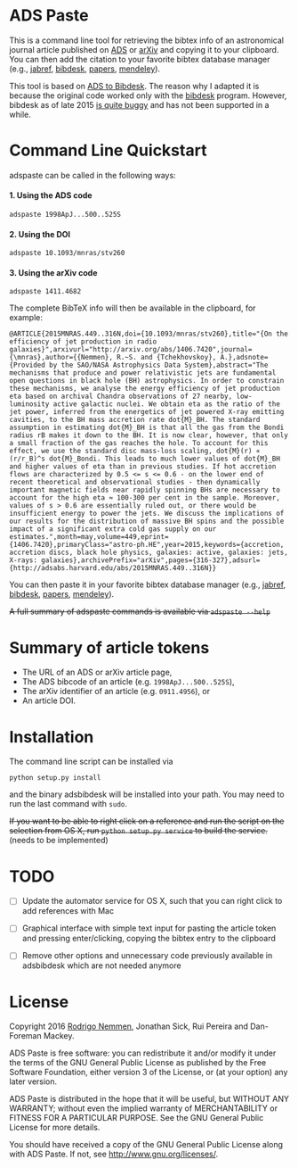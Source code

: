ADS Paste
==============

This is a command line tool for retrieving the bibtex info of an astronomical journal article published on [ADS](http://adsabs.harvard.edu) or [arXiv](http://arxiv.org/archive/astro-ph) and copying it to your clipboard. You can then add the citation to your favorite  bibtex database manager (e.g., [jabref](http://www.jabref.org), [bibdesk](http://bibdesk.sourceforge.net), [papers](http://www.papersapp.com), [mendeley](https://www.mendeley.com/newsfeed/)).

This tool is based on [ADS to Bibdesk](https://github.com/jonathansick/ads_bibdesk). The reason why I adapted it is because the original code worked only with the [bibdesk](http://bibdesk.sourceforge.net) program. However, bibdesk as of late 2015 [is quite buggy](https://www.google.com.br/search?client=safari&rls=en&q=bibdesk+crash+osx&ie=UTF-8&oe=UTF-8&gfe_rd=cr&ei=e1jpVuazBOep8wf77JDgDQ#q=bibdesk+bug+crash) and has not been supported in a while.


# Command Line Quickstart

adspaste can be called in the following ways:

#### 1. Using the ADS code

    adspaste 1998ApJ...500..525S
    
#### 2. Using the DOI

    adspaste 10.1093/mnras/stv260

#### 3. Using the arXiv code

    adspaste 1411.4682

The complete BibTeX info will then be available in the clipboard, for example:

```
@ARTICLE{2015MNRAS.449..316N,doi={10.1093/mnras/stv260},title="{On the efficiency of jet production in radio galaxies}",arxivurl="http://arxiv.org/abs/1406.7420",journal={\mnras},author={{Nemmen}, R.~S. and {Tchekhovskoy}, A.},adsnote={Provided by the SAO/NASA Astrophysics Data System},abstract="The mechanisms that produce and power relativistic jets are fundamental open questions in black hole (BH) astrophysics. In order to constrain these mechanisms, we analyse the energy efficiency of jet production eta based on archival Chandra observations of 27 nearby, low-luminosity active galactic nuclei. We obtain eta as the ratio of the jet power, inferred from the energetics of jet powered X-ray emitting cavities, to the BH mass accretion rate dot{M}_BH. The standard assumption in estimating dot{M}_BH is that all the gas from the Bondi radius rB makes it down to the BH. It is now clear, however, that only a small fraction of the gas reaches the hole. To account for this effect, we use the standard disc mass-loss scaling, dot{M}(r) ∝ (r/r_B)^s dot{M}_Bondi. This leads to much lower values of dot{M}_BH and higher values of eta than in previous studies. If hot accretion flows are characterized by 0.5 <= s <= 0.6 - on the lower end of recent theoretical and observational studies - then dynamically important magnetic fields near rapidly spinning BHs are necessary to account for the high eta ≈ 100-300 per cent in the sample. Moreover, values of s > 0.6 are essentially ruled out, or there would be insufficient energy to power the jets. We discuss the implications of our results for the distribution of massive BH spins and the possible impact of a significant extra cold gas supply on our estimates.",month=may,volume=449,eprint={1406.7420},primaryClass="astro-ph.HE",year=2015,keywords={accretion, accretion discs, black hole physics, galaxies: active, galaxies: jets, X-rays: galaxies},archivePrefix="arXiv",pages={316-327},adsurl={http://adsabs.harvard.edu/abs/2015MNRAS.449..316N}}
```

You can then paste it in your favorite bibtex database manager (e.g., [jabref](http://www.jabref.org), [bibdesk](http://bibdesk.sourceforge.net), [papers](http://www.papersapp.com), [mendeley](https://www.mendeley.com/newsfeed/)).

~~A full summary of adspaste commands is available via `adspaste --help`~~

# Summary of article tokens

* The URL of an ADS or arXiv article page,
* The ADS bibcode of an article (e.g. `1998ApJ...500..525S`),
* The arXiv identifier of an article (e.g. `0911.4956`), or
* An article DOI.


# Installation

The command line script can be installed via

    python setup.py install

and the binary adsbibdesk will be installed into your path. You may need to run the last command with `sudo`.

~~If you want to be able to right click on a reference and run the script on the selection from OS X, run `python setup.py service` to build the service.~~ (needs to be implemented)

# TODO

- [ ] Update the automator service for OS X, such that you can right click to add references with Mac
- [ ] Graphical interface with simple text input for pasting the article token and pressing enter/clicking, copying the bibtex entry to the clipboard
- [ ] Remove other options and unnecessary code previously available in adsbibdesk which are not needed anymore


# License

Copyright 2016 [Rodrigo Nemmen](http://rodrigonemmen.com), Jonathan Sick, Rui Pereira and Dan-Foreman Mackey.

ADS Paste is free software: you can redistribute it and/or modify
it under the terms of the GNU General Public License as published by
the Free Software Foundation, either version 3 of the License, or
(at your option) any later version.

ADS Paste is distributed in the hope that it will be useful,
but WITHOUT ANY WARRANTY; without even the implied warranty of
MERCHANTABILITY or FITNESS FOR A PARTICULAR PURPOSE.  See the
GNU General Public License for more details.

You should have received a copy of the GNU General Public License
along with ADS Paste.  If not, see <http://www.gnu.org/licenses/>.
